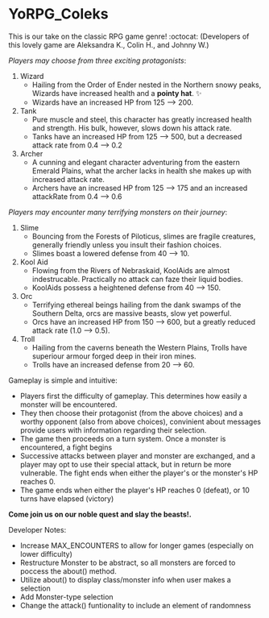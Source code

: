 # YoRPG_Coleks
This is our take on the classic RPG game genre! :octocat:
(Developers of this lovely game are Aleksandra K., Colin H., and Johnny W.)

*Players may choose from three exciting protagonists*:
1. Wizard
    * Hailing from the Order of Ender nested in the Northern snowy peaks, Wizards have increased health and a **pointy hat**. :sparkles:
    * Wizards have an increased HP from 125 --> 200.
2. Tank
    * Pure muscle and steel, this character has greatly increased health and strength. His bulk, however, slows down his attack rate.
    * Tanks have an increased HP from 125 --> 500, but a decreased attack rate from 0.4 --> 0.2
3. Archer
    * A cunning and elegant character adventuring from the eastern Emerald Plains, what the archer lacks in health she makes up with increased attack rate.
    * Archers have an increased HP from 125 --> 175 and an increased attackRate from 0.4 --> 0.6


*Players may encounter many terrifying monsters on their journey*:

1. Slime
   * Bouncing from the Forests of Piloticus, slimes are fragile creatures, generally friendly unless you insult their fashion choices.
   * Slimes boast a lowered defense from 40 --> 10.
2. Kool Aid
   * Flowing from the Rivers of Nebraskaid, KoolAids are almost indestrucable. Practically no attack can faze their liquid bodies. 
   * KoolAids possess a heightened defense from 40 --> 150.
3. Orc
   * Terrifying ethereal beings hailing from the dank swamps of the Southern Delta, orcs are massive beasts, slow yet powerful.
   * Orcs have an increased HP from 150 --> 600, but a greatly reduced attack rate (1.0 --> 0.5).
4. Troll
   * Hailing from the caverns beneath the Western Plains, Trolls have superiour armour forged deep in their iron mines. 
   * Trolls have an increased defense from 20 --> 60.




Gameplay is simple and intuitive:

* Players first the difficulty of gameplay. This determines how easily a monster will be encountered. 
* They then choose their protagonist (from the above choices) and a worthy opponent (also from above choices), convinient about messages provide users with information regarding their selection. 
* The game then proceeds on a turn system. Once a monster is encountered, a fight begins 
* Successive attacks between player and monster are exchanged, and a player may opt to use their special attack, but in return be more vulnerable. The fight ends when either the player's or the monster's HP reaches 0.
* The game ends when either the player's HP reaches 0 (defeat), or 10 turns have elapsed (victory)

**Come join us on our noble quest and slay the beasts!.**


Developer Notes:

* Increase MAX_ENCOUNTERS to allow for longer games (especially on lower difficulty)
* Restructure Monster to be abstract, so all monsters are forced to poccess the about() method.
* Utilize about() to display class/monster info when user makes a selection
* Add Monster-type selection
* Change the attack() funtionality to include an element of randomness
